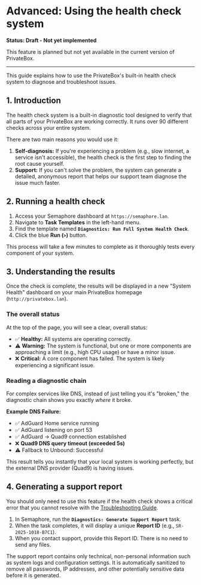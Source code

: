 # Advanced: Using the health check system

**Status: Draft - Not yet implemented**

This feature is planned but not yet available in the current version of PrivateBox.

---

This guide explains how to use the PrivateBox's built-in health check system to diagnose and troubleshoot issues.

## 1. Introduction

The health check system is a built-in diagnostic tool designed to verify that all parts of your PrivateBox are working correctly. It runs over 90 different checks across your entire system.

There are two main reasons you would use it:

1.  **Self-diagnosis:** If you're experiencing a problem (e.g., slow internet, a service isn't accessible), the health check is the first step to finding the root cause yourself.
2.  **Support:** If you can't solve the problem, the system can generate a detailed, anonymous report that helps our support team diagnose the issue much faster.

## 2. Running a health check

1.  Access your Semaphore dashboard at `https://semaphore.lan`.
2.  Navigate to **Task Templates** in the left-hand menu.
3.  Find the template named **`Diagnostics: Run Full System Health Check`**.
4.  Click the blue **Run (`>`)** button.

This process will take a few minutes to complete as it thoroughly tests every component of your system.

## 3. Understanding the results

Once the check is complete, the results will be displayed in a new "System Health" dashboard on your main PrivateBox homepage (`http://privatebox.lan`).

### The overall status

At the top of the page, you will see a clear, overall status:

*   ✅ **Healthy:** All systems are operating correctly.
*   ⚠️ **Warning:** The system is functional, but one or more components are approaching a limit (e.g., high CPU usage) or have a minor issue.
*   ❌ **Critical:** A core component has failed. The system is likely experiencing a significant issue.

### Reading a diagnostic chain

For complex services like DNS, instead of just telling you it's "broken," the diagnostic chain shows you exactly *where* it broke.

**Example DNS Failure:**

- ✅ AdGuard Home service running
- ✅ AdGuard listening on port 53
- ✅ AdGuard → Quad9 connection established
- ❌ **Quad9 DNS query timeout (exceeded 5s)**
- ⚠️ Fallback to Unbound: Successful

This result tells you instantly that your local system is working perfectly, but the external DNS provider (Quad9) is having issues.

## 4. Generating a support report

You should only need to use this feature if the health check shows a critical error that you cannot resolve with the [Troubleshooting Guide](../troubleshooting-guide.md).

1.  In Semaphore, run the **`Diagnostics: Generate Support Report`** task.
2.  When the task completes, it will display a unique **Report ID** (e.g., `SR-2025-1018-B7C1`).
3.  When you contact support, provide this Report ID. There is no need to send any files.

The support report contains only technical, non-personal information such as system logs and configuration settings. It is automatically sanitized to remove all passwords, IP addresses, and other potentially sensitive data before it is generated.
